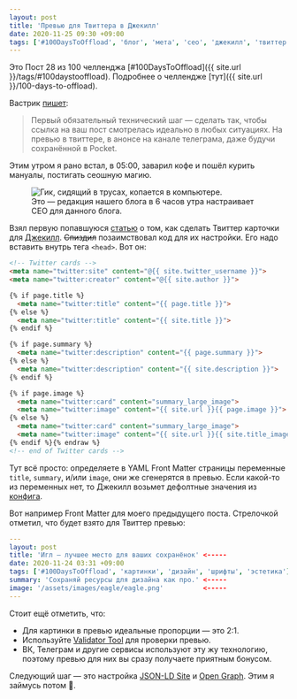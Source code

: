 ```yaml
---
layout: post
title: 'Превью для Твиттера в Джекилл'
date: 2020-11-25 09:30 +09:00
tags: ['#100DaysToOffload', 'блог', 'мета', 'сео', 'джекилл', 'твиттер']
---
```


Это Пост 28 из 100 челленджа [#100DaysToOffload]({{ site.url }}/tags/#100daystooffload). Подробнее о челлендже [тут]({{ site.url }}/100-days-to-offload).

Вастрик [пишет](https://vas3k.ru/notes/how_to_blog/#scroll190):

> Первый обязательный технический шаг — сделать так, чтобы ссылка на ваш пост смотрелась идеально в любых ситуациях. На превью в твиттере, в анонсе на канале телеграма, даже будучи сохранённой в Pocket.

Этим утром я рано встал, в 05:00, заварил кофе и пошёл курить мануалы, постигать сеошную магию.

<figure>
  <img src="{{ site.url }}/assets/images/twitter-cards-on-jekyll/geek.jpg" data-action="zoom" alt="Гик, сидящий в трусах, копается в компьютере." >
  <figcaption>Это — редакция нашего блога в 6 часов утра настраивает СЕО для данного блога.</figcaption>
</figure>

Взял первую попавшуюся [статью](https://brianbunke.com/blog/2017/09/06/twitter-cards-on-jekyll/) о том, как сделать Твиттер карточки для [Джекилл](https://jekyllrb.com/). ~~Спиздил~~ позаимствовал код для их настройки. Его надо вставить внутрь тега `<head>`. Вот он:

```html {% raw %}
<!-- Twitter cards -->
<meta name="twitter:site" content="@{{ site.twitter_username }}">
<meta name="twitter:creator" content="@{{ site.author }}">

{% if page.title %}
  <meta name="twitter:title" content="{{ page.title }}">
{% else %}
  <meta name="twitter:title" content="{{ site.title }}">
{% endif %}

{% if page.summary %}
  <meta name="twitter:description" content="{{ page.summary }}">
{% else %}
  <meta name="twitter:description" content="{{ site.description }}">
{% endif %}

{% if page.image %}
  <meta name="twitter:card" content="summary_large_image">
  <meta name="twitter:image" content="{{ site.url }}{{ page.image }}">
{% else %}
  <meta name="twitter:card" content="summary_large_image">
  <meta name="twitter:image" content="{{ site.url }}{{ site.title_image }}">
{% endif %}{% endraw %}
<!-- end of Twitter cards -->
```

Тут всё просто: определяете в YAML Front Matter страницы переменные `title`, `summary`, и/или `image`, они же сгенерятся в превью. Если какой-то из переменных нет, то Джекилл возьмет дефолтные значения из [конфига](https://github.com/kaneru/kaneru.github.io/blob/master/_config.yml).

Вот например Front Matter для моего предыдущего поста. Стрелочкой отметил, что будет взято для Твиттер превью:

```yaml
---
layout: post
title: 'Игл — лучшее место для ваших сохранёнок' <-----
date: 2020-11-24 03:31 +09:00
tags: ['#100DaysToOffload', 'картинки', 'дизайн', 'шрифты', 'эстетика']
summary: 'Сохраняй ресурсы для дизайна как про.' <-----
image: '/assets/images/eagle/eagle.png'          <-----
---
```

Стоит ещё отметить, что:

- Для картинки в превью идеальные пропорции — это 2:1.
- Используйте [Validator Tool](https://cards-dev.twitter.com/validator) для проверки превью.
- ВК, Телеграм и другие сервисы используют эту жу технологию, поэтому превью для них вы сразу получаете приятным бонусом.

Следующий шаг — это настройка [JSON-LD Site](https://developers.google.com/search/docs/guides/intro-structured-data) и [Open Graph](https://ogp.me/). Этим я займусь потом 🤡.
